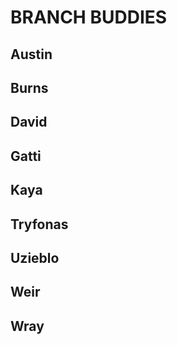 # BRANCH BUDDIES

## Austin

## Burns

## David

## Gatti

## Kaya

## Tryfonas

## Uzieblo

## Weir

## Wray
